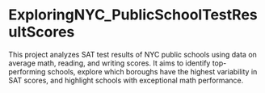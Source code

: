 # ExploringNYC_PublicSchoolTestResultScores
This project analyzes SAT test results of NYC public schools using data on average math, reading, and writing scores. It aims to identify top-performing schools, explore which boroughs have the highest variability in SAT scores, and highlight schools with exceptional math performance.
